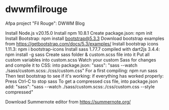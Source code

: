 # dwwmfilrouge
Afpa project "Fil Rouge": DWWM Blog

Install Node.js v20.15.0
Install npm 10.8.1
Create package.json: npm init
Install Bootstrap: npm install bootstrap@5.3.3
Download bootstrap examples from https://getbootstrap.com/docs/5.3/examples/
Install bootstrap icons 1.11.3:  npm i bootstrap-icons
Install sass 1.77.7 compiled with dart2js 3.4.4: npm install -g sass
Create sass folder & custom.scss file into it
Put all custom variables into custom.scss
Watch your custom Sass for changes and compile it to CSS: into package.json: "sass": "sass --watch ./sass/custom.scss:./css/custom.css"
For a first compiling: npm run sass
Then test bootstrap to see if it's working: if everything has worked properly:
Press Ctrl-C to stop sass
To get a compressed css file, into package.json add: "sass": "sass --watch ./sass/custom.scss:./css/custom.css --style compressed"

Download Summernote editor from https://summernote.org/


